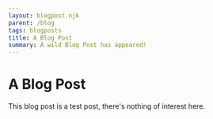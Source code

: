 ```yaml
---
layout: blogpost.njk
parent: /blog
tags: blogposts
title: A Blog Post
summary: A wild Blog Post has appeared!
---
```


# A Blog Post
This blog post is a test post, there's nothing of interest here.

